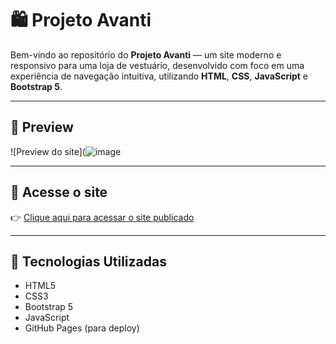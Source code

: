# 🛍️ Projeto Avanti

Bem-vindo ao repositório do **Projeto Avanti** — um site moderno e responsivo para uma loja de vestuário, desenvolvido com foco em uma experiência de navegação intuitiva, utilizando **HTML**, **CSS**, **JavaScript** e **Bootstrap 5**.

---

## 📸 Preview

![Preview do site](![image](https://github.com/user-attachments/assets/57b00f73-1a30-4217-b3f2-a90f1d766e83) <!-- Altere para um preview real do seu site quando possível -->

---

## 🚀 Acesse o site

👉 [Clique aqui para acessar o site publicado](https://geannyr.github.io/projetoavanti1/)

---

## 🧰 Tecnologias Utilizadas

- HTML5
- CSS3
- Bootstrap 5
- JavaScript
- GitHub Pages (para deploy)
